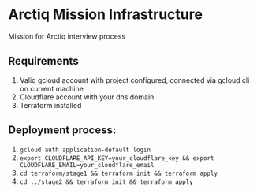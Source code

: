 # Arctiq Mission Infrastructure
Mission for Arctiq interview process

## Requirements
1. Valid gcloud account with project configured, connected via gcloud cli on current machine
2. Cloudflare account with your dns domain
3. Terraform installed

## Deployment process:

1. `gcloud auth application-default login`
2. `export CLOUDFLARE_API_KEY=your_cloudflare_key && export CLOUDFLARE_EMAIL=your_cloudflare_email`
3. `cd terraform/stage1 && terraform init && terraform apply`
4. `cd ../stage2 && terraform init && terraform apply`
